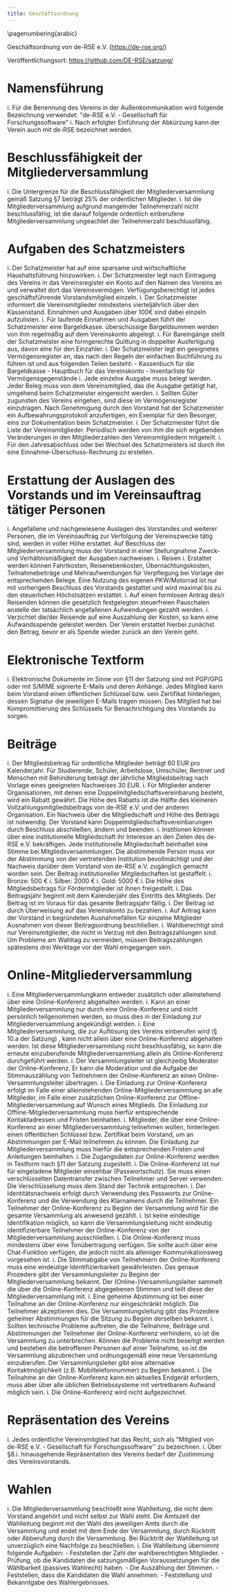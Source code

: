 ```yaml
---
title: Geschäftsordnung
---
```


\pagenumbering{arabic}

Geschäftsordnung von de-RSE e.V. (<https://de-rse.org/>)

Veröffentlichungsort: <https://github.com/DE-RSE/satzung/>

# Namensführung

i. Für die Benennung des Vereins in der Außenkommunikation wird folgende Bezeichnung verwendet: \"de-RSE e.V. - Gesellschaft für Forschungssoftware\"
i. Nach erfolgter Einführung der Abkürzung kann der Verein auch mit de-RSE bezeichnet werden.

# Beschlussfähigkeit der Mitgliederversammlung

i. Die Untergrenze für die Beschlussfähigkeit der Mitgliederversammlung gemäß Satzung §7 beträgt 25% der ordentlichen Mitglieder.
i. Ist die Mitgliederversammlung aufgrund mangelnder Teilnehmerzahl nicht beschlussfähig, ist die darauf folgende ordentlich einberufene Mitgliederversammlung ungeachtet der Teilnehmerzahl beschlussfähig.

# Aufgaben des Schatzmeisters

i. Der Schatzmeister hat auf eine sparsame und wirtschaftliche Haushaltsführung hinzuwirken.
i. Der Schatzmeister legt nach Eintragung des Vereins in das Vereinsregister ein Konto auf den Namen des Vereins an und verwaltet dort das Vereinsvermögen. Verfügungsberechtigt ist jedes geschäftsführende Vorstandsmitglied einzeln.
i. Der Schatzmeister informiert die Vereinsmitglieder mindestens vierteljährlich über den Kassenstand. Einnahmen und Ausgaben über 100€ sind dabei einzeln aufzulisten.
i. Für laufende Einnahmen und Ausgaben führt der Schatzmeister eine Bargeldkasse. überschüssige Bargeldsummen werden von ihm regelmäßig auf dem Vereinskonto abgelegt.
i. Für Bareingänge stellt der Schatzmeister eine formgerechte Quittung in doppelter Ausfertigung aus, davon eine für den Einzahler.
i. Der Schatzmeister legt ein geeignetes Vermögensregister an, das nach den Regeln der einfachen Buchführung zu führen ist und aus folgenden Teilen besteht:
    - Kassenbuch für die Bargeldkasse
    - Hauptbuch für das Vereinskonto
    - Inventarliste für Vermögensgegenstände
i. Jede einzelne Ausgabe muss belegt werden. Jeder Beleg muss von dem Vereinsmitglied, das die Ausgabe getätigt hat, umgehend beim Schatzmeister eingereicht werden.
i. Sollten Güter zugunsten des Vereins eingehen, sind diese im Vermögensregister einzutragen. Nach Genehmigung durch den Vorstand hat der Schatzmeister ein Aufbewahrungsprotokoll anzufertigen, ein Exemplar für den Besorger, eins zur Dokumentation beim Schatzmeister.
i. Der Schatzmeister führt die Liste der Vereinsmitglieder. Periodisch werden von ihm die sich ergebenden Veränderungen in den Mitgliederzahlen den Vereinsmitgliedern mitgeteilt.
i. Für den Jahresabschluss oder bei Wechsel des Schatzmeisters ist durch ihn eine Einnahme-Überschuss-Rechnung zu erstellen.

# Erstattung der Auslagen des Vorstands und im Vereinsauftrag tätiger Personen

i. Angefallene und nachgewiesene Auslagen des Vorstandes und weiterer Personen, die im Vereinsauftrag zur Verfolgung der Vereinszwecke tätig sind, werden in voller Höhe erstattet. Auf Beschluss der Mitgliederversammlung muss der Vorstand in einer Stellungnahme Zweck- und Verhältnismäßigkeit der Ausgaben nachweisen.
i. Reisen
   i. Erstattet werden können Fahrtkosten, Reisenebenkosten, Übernachtungskosten, Teilnahmebeiträge und Mehraufwendungen für Verpflegung bei Vorlage der entsprechenden Belege.
   Eine Nutzung des eigenen PKW/Motorrad ist nur mit vorherigem Beschluss des Vorstands gestattet und wird maximal bis zu den steuerlichen Höchstsätzen erstattet.
   i. Auf einen formlosen Antrag des/r Reisenden können die gesetzlich festgelegten steuerfreien Pauschalen anstelle der tatsächlich angefallenen Aufwendungen gezahlt werden.
   i. Verzichtet die/der Reisende auf eine Auszahlung der Kosten, so kann eine Aufwandsspende geleistet werden.
   Der Verein erstattet hierbei zunächst den Betrag, bevor er als Spende wieder zurück an den Verein geht.

# Elektronische Textform

i. Elektronische Dokumente im Sinne von §11 der Satzung sind mit PGP/GPG oder mit S/MIME signierte E-Mails und deren Anhänge. Jedes Mitglied kann beim Vorstand einen öffentlichen Schlüssel bzw. sein Zertifikat hinterlegen, dessen Signatur die jeweiligen E-Mails tragen müssen. Das Mitglied hat bei Kompromittierung des Schlüssels für Benachrichtigung des Vorstands zu sorgen.

# Beiträge

i. Der Mitgliedsbeitrag für ordentliche Mitglieder beträgt 60 EUR pro Kalenderjahr. Für Studierende, Schüler, Arbeitslose, Umschüler, Rentner und Menschen mit Behinderung beträgt der jährliche Mitgliedsbeitrag nach Vorlage eines geeigneten Nachweises 30 EUR.
i. Für Mitglieder anderer Organisationen, mit denen eine Doppelmitgliedschaftsvereinbarung besteht, wird ein Rabatt gewährt. Die Höhe des Rabatts ist die Hälfte des kleineren Vollzahlungsmitgliedsbeitrags von de-RSE e.V. und der anderen Organisation. Ein Nachweis über die Mitgliedschaft und Höhe des Beitrags ist notwendig. Der Vorstand kann Doppelmitgliedschaftsvereinbarungen durch Beschluss abschließen, ändern und beenden.
i. Institionen können über eine institutionelle Mitgliedschaft ihr Interesse an den Zielen des de-RSE e.V. bekräftigen. Jede institutionelle Mitgliedschaft beinhaltet eine Stimme bei Mitgliedsversammlungen. Die abstimmende Person muss vor der Abstimmung von der vertretenden Institution bevollmächtigt und der Nachweis darüber dem Vorstand von de-RSE e.V. zugänglich gemacht worden sein. Der Beitrag institutioneller Mitgliedschaften ist gestaffelt:
    i. Bronze:  500 €
    i. Silber: 2000 €
    i. Gold:   5000 €
i. Die Höhe des Mitgliedsbeitrags für Fördermitglieder ist ihnen freigestellt.
i. Das Beitragsjahr beginnt mit dem Kalenderjahr des Eintritts des Mitglieds. Der Beitrag ist im Voraus für das gesamte Beitragsjahr fällig.
i. Der Beitrag ist durch Überweisung auf das Vereinskonto zu bezahlen.
i. Auf Antrag kann der Vorstand in begründeten Ausnahmefällen für einzelne Mitglieder Ausnahmen von dieser Beitragsordnung beschließen.
i. Wahlberechtigt sind nur Vereinsmitglieder, die nicht in Verzug mit den Beitragszahlungen sind. Um Probleme am Wahltag zu vermeiden, müssen Beitragszahlungen spätestens drei Werktage vor der Wahl eingegangen sein.

# Online-Mitgliederversammlung

i. Eine Mitgliederversammlungkann entweder zusätzlich oder alleinstehend über eine Online-Konferenz abgehalten werden.
i. Kann an einer Mitgliederversammlung nur durch eine Online-Konferenz und nicht persönlich teilgenommen werden, so muss dies in der Einladung zur Mitgliederversammlung angekündigt werden.
i. Eine Mitgliederversammlung, die zur Auflösung des Vereins einberufen wird (§ 10.a der Satzung) , kann nicht allein über eine Online-Konferenz abgehalten werden. Ist diese Mitgliederversammlung nicht beschlussfähig, so kann die erneute einzuberufende Mitgliederversammlung allein als Online-Konferenz durchgeführt werden.
i. Der Versammlungsleiter ist gleichzeitig Moderator der Online-Konferenz. Er kann die Moderation und die Aufgabe der Stimmauszählung von Teilnehmern der Online-Konferenz an einen Online-Versammlungsleiter übertragen.
i. Die Einladung zur Online-Konferenz erfolgt im Falle einer alleinstehenden Online-Mitgliederversammlung an alle Mitglieder, im Falle einer zusätzlichen Online-Konferenz zur Offline-Mitgliederversammlung auf Wunsch eines Mitglieds. Die Einladung zur Offline-Mitgliederversammlung muss hierfür entsprechende Kontaktadressen und Fristen beinhalten.
i. Mitglieder, die über eine Online-Konferenz an einer Mitgliederversammlung teilnehmen wollen, hinterlegen einen öffentlichen Schlüssel bzw. Zertifikat beim Vorstand, um an Abstimmungen per E-Mail teilnehmen zu können. Die Einladung zur Mitgliederversammlung muss hierfür die entsprechenden Fristen und Anleitungen beinhalten.
i. Die Zugangsdaten zur Online-Konferenz werden in Textform nach §11 der Satzung zugestellt.
i. Die Online-Konferenz ist nur für eingeladene Mitglieder einsehbar (Passwortschutz). Sie muss einen verschlüsselten Datentransfer zwischen Teilnehmer und Server verwenden. Die Verschlüsselung muss dem Stand der Technik entsprechen.
i. Der Identitätsnachweis erfolgt durch Verwendung des Passworts zur Online-Konferenz und die Verwendung des Klarnamens durch die Teilnehmer. Ein Teilnehmer der Online-Konferenz zu Beginn der Versammlung wird für die gesamte Versammlung als anwesend gezählt.
i. Ist keine eindeutige Identifikation möglich, so kann die Versammlungsleitung nicht eindeutig identifizierbare Teilnehmer der Online-Konferenz von der Mitgliederversammlung ausschließen.
i. Die Online-Konferenz muss mindestens über eine Tonübertragung verfügen. Sie sollte auch über eine Chat-Funktion verfügen, die jedoch nicht als alleiniger Kommunikationsweg vorgesehen ist.
i. Die Stimmabgabe von Teilnehmern der Online-Konferenz muss eine eindeutige Identifizierbarkeit gewährleisten. Das genaue Prozedere gibt der Versammlungsleiter zu Beginn der Mitgliederversammlung bekannt. Der (Online-)Versammlungsleiter sammelt die über die Online-Konferenz abgegebenen Stimmen und teilt diese der Mitgliederversammlung mit.
i. Eine geheime Abstimmung ist bei einer Teilnahme an der Online-Konferenz nur eingeschränkt möglich. Die Teilnehmer akzeptieren dies. Die Versammlungsleitung gibt das Prozedere geheimer Abstimmungen für die Sitzung zu Beginn derselben bekannt.
i. Sollten technische Probleme auftreten, die die Teilnahme, Beiträge und Abstimmungen der Teilnehmer der Online-Konferenz verhindern, so ist die Versammlung zu unterbrechen. Können die Probleme nicht beseitigt werden und bestehen die betroffenen Personen auf einer Teilnahme, so ist die Versammlung abzubrechen und ordnungsgemäß eine neue Versammlung einzuberufen. Der Versammlungsleiter gibt eine alternative Kontaktmöglichkeit (z.B. Mobiltelefonnummer) zu Beginn bekannt.
i. Die Teilnahme an der Online-Konferenz kann ein aktuelles Endgerät erfordern, muss aber über alle üblichen Betriebssysteme mit vertretbarem Aufwand möglich sein.
i. Die Online-Konferenz wird nicht aufgezeichnet.

# Repräsentation des Vereins

i. Jedes ordentliche Vereinsmitglied hat das Recht, sich als \"Mitglied von de-RSE e.V. - Gesellschaft für Forschungssoftware\'\' zu bezeichnen.
i. Über §8.i. hinausgehende Repräsentation des Vereins bedarf der Zustimmung des Vereinsvorstands.

# Wahlen

i. Die Mitgliederversammlung beschließt eine Wahlleitung, die nicht dem Vorstand angehört und nicht selbst zur Wahl steht.
   Die Amtszeit der Wahlleitung beginnt mit der Wahl des jeweiligen Amts durch die Versammlung und endet mit dem Ende der Versammlung, durch Rücktritt oder Abberufung durch die Versammlung.
   Bei Rücktritt der Wahlleitung ist unverzüglich eine Nachfolge zu beschließen.
i. Die Wahlleitung übernimmt folgende Aufgaben:
    - Feststellen der Zahl der wahlberechtigten Mitglieder.
    - Prüfung, ob die Kandidaten die satzungsmäßigen Voraussetzungen für die Wählbarkeit (passives Wahlrecht) haben.
    - Die Auszählung der Stimmen.
    - Feststellen, dass die Kandidaten die Wahl annehmen.
    - Feststellung und Bekanntgabe des Wahlergebnisses.
